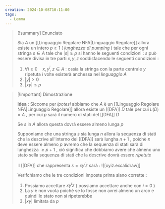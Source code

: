 ```yaml
---
creation: 2024-10-08T10:11:00
tags:
  - Lemma
---
```

>[!summary] Enunciato
>
>Sia $A$ un [[Linguaggio Regolare NFA|Linguaggio Regolare]] allora esiste un intero $p \ge 1$  ( *lunghezza di pumping* ) tale che per ogni stringa $s\in A$ tale che $|s|\ge p$ si hanno le seguenti condizioni :
>$s$ può essere divisa in tre parti $x,y,z$ soddisfacendo le seguenti condizioni : 
>1.  $\forall i \ge 0 \quad x,y^i,z \in A$ : ossia la stringa con la parte centrale $y$ ripetuta $i$ volte esisterà anchessa nel *linguaggio* $A$ 
>2. $|y|>0$
>3. $|xy| \le p$
>

>[!important] Dimostrazione
>
>**Idea** : Siccome per *ipotesi* abbiamo che $A$ è un [[Linguaggio Regolare NFA|Linguaggio Regolare]] allora esiste un [[DFA]] $D$ tale per cui $L(D)=A$ , per cui $p$ sarà il numero di stati del [[DFA]] $D$ 
>
>Se $s$ in $A$ allora questa dovrà essere almeno lunga $p$
>
>Supponiamo che una stringa $s$ sia lunga $n$ allora la sequenza di stati che la descrive all'interno del [[DFA]] sarà lungha $n+1$ , poichè $n$ deve essere almeno $p$ avremo che la sequenza di stati sarà di lunghezza $\ge p +1$ , ciò significa che dobbiamo avere che almeno uno stato sella sequenza di stati che la descrive dovrà essere *ripetuto*
>
>Il [[DFA]] che rappresenta $s=xy^iz$ sarà : 
>![[xyiz.excalidraw]]
>
>Verifchiamo che le tre condizioni imposte prima siano corrette : 
>1. Possiamo accettare $xy^iz$ ( possiamo accettare anche con $i=0$ )
>2. La $y$ è non vuota poichè se lo fosse non avrei almeno un arco e quindi lo stato non si ripeterebbe 
>3. $|xy|$ limitata da $p$ 